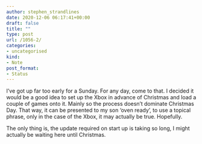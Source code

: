 ```yaml
---
author: stephen_strandlines
date: 2020-12-06 06:17:41+00:00
draft: false
title: ""
type: post
url: /1056-2/
categories:
- uncategorised
kind:
- Note
post_format:
- Status
---
```


I’ve got up far too early for a Sunday. For any day, come to that. I decided it would be a good idea to set up the Xbox in advance of Christmas and load a couple of games onto it. Mainly so the process doesn’t dominate Christmas Day. That way, it can be presented to my son ‘oven ready’, to use a topical phrase, only in the case of the Xbox, it may actually be true. Hopefully.

The only thing is, the update required on start up is taking so long, I might actually be waiting here until Christmas.
